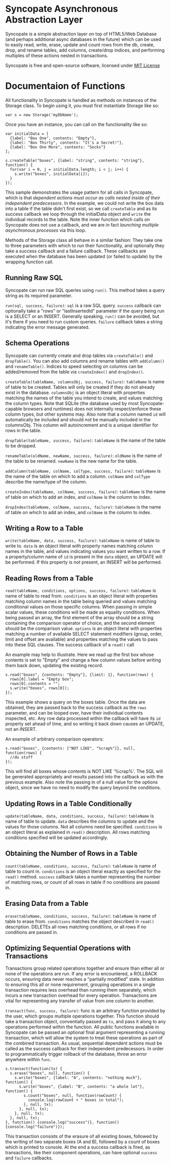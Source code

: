 Syncopate Asynchronous Abstraction Layer
========================================

Syncopate is a simple abstraction layer on top of HTML5/Web Database (and perhaps additional async databases in the future) which can be used to easily read, write, erase, update and count rows from the db, create, drop, and rename tables, add columns, create/drop indices, and performing multiples of these actions nested in transactions.

Syncopate is free and open-source software, licensed under [MIT License](http://www.opensource.org/licenses/mit-license.php)

Documentaion of Functions
=========================

All functionality in Syncopate is handled as methods on instances of the Storage class. To begin using it, you must first instantiate Storage like so:

    var s = new Storage('myDbName');

Once you have an instance, you can call on the functionality like so:

    var initialData = [
      {label: "Box One", contents: "Empty"},
      {label: "Box Thirty", contents: "It's a Secret!"},
      {label: "Box One More", contents: "Socks"}
    ];

    s.createTable("boxes", {label: "string", contents: "string"}, function() {
      for(var i = 0, j = initialData.length; i < j; i++) {
        s.write("boxes", initialData[i]);
      }
    });
      
This sample demonstrates the usage pattern for all calls in Syncopate, which is that *dependent actions must occur as calls nested inside of their independent predecessors*. In the example, we could not write the box data into a table if the table didn't first exist, so we call `createTable` and as its success callback we loop through the initialData object and `write` the individual records to the table. Note the inner function which calls on Syncopate does not use a callback, and we are in fact *launching multiple asynchronous processes* via this loop.

Methods of the Storage class all behave in a similar fashion: They take one to three parameters with which to run their functionality, and optionally they take a success callback and a failure callback. These callbacks are executed when the database has been updated (or failed to update) by the wrapping function call.

Running Raw SQL
---------------

Syncopate can run raw SQL queries using `run()`. This method takes a query string as its required parameter.

`run(sql, success, failure)`: `sql` is a raw SQL query. `success` callback can optionally take a "rows" or "lastInsertedId" parameter if the query being run is a SELECT or an INSERT. Generally speaking, `run()` can be avoided, but it's there if you need to run custom queries. `failure` callback takes a string indicating the error message generated.

Schema Operations
-----------------

Syncopate can currently create and drop tables via `createTable()` and `dropTable()`. You can also add columns and rename tables with `addColumn()` and `renameTable()`. Indices to speed selecting on columns can be added/removed from the table via `createIndex()` and `dropIndex()`.

`createTable(tableName, columnsObj, success, failure)`: `tableName` is name of table to be created. Tables will only be created if they do not already exist in the database. `columnsObj` is an object literal with properties matching the names of the table you intend to create, and values matching the column types. Note that SQLite (the database used by most Syncopate-capable browsers and runtimes) does not internally respect/enforce these column types, but other systems may. Also note that a column named `id` will automatically be included and should *not* be manually included in the columnsObj. This column will autoincrement and is a unique identifier for rows in the table.

`dropTable(tableName, success, failure)`: `tableName` is the name of the table to be dropped.

`renameTable(oldName, newName, success, failure)`: `oldName` is the name of the table to be renamed. `newName` is the new name for the table.

`addColumn(tableName, colName, colType, success, failure)`: `tableName` is the name of the table on which to add a column. `colName` and `colType` describe the name/type of the column.

`createIndex(tableName, colName, success, failure)`: `tableName` is the name of table on which to add an index, and `colName` is the column to index.

`dropIndex(tableName, colName, success, failure)`: `tableName` is the name of table on which to add an index, and `colName` is the column to index.

Writing a Row to a Table
------------------------

`write(tableName, data, success, failure)`: `tableName` is name of table to write to. `data` is an object literal with property names matching column names in the table, and values indicating values you want written to a row. If a property/column name of `id` is present in the `data` object, an UPDATE will be performed. If this property is *not* present, an INSERT will be performed.

Reading Rows from a Table
-------------------------

`read(tableName, conditions, options, success, failure)`: `tableName` is name of table to read from. `conditions` is an object literal with properties matching column names in the table being queried and values matching conditional values on those specific columns. When passing in simple scalar values, these conditions will be made as equality conditions. When being passed an array, the first element of the array should be a string containing the comparison operator of choice, and the second element should be the comparison value. `options` is an object literal with properties matching a number of available SELECT statement modifiers (group, order, limit and offset are available) and properties matching the values to pass into these SQL clauses. The success callback of a `read()` call

An example may help to illustrate. Here we read up the first box whose contents is set to "Empty" and change a few column values before writing them back down, updating the existing record.

    s.read("boxes", {contents: "Empty"}, {limit: 1}, function(rows) {
      rows[0].label = "Empty box";
      rows[0].contents = "";
      s.write("boxes", rows[0]);
    });
      
This example shows a query on the boxes table. Once the data are obtained, they are passed back to the success callback as the `rows` parameter, and can be looped over, have their individual contents inspected, etc. Any row data processed within the callback will have its `id` property set ahead of time, and so writing it back down causes an UPDATE, not an INSERT.

An example of arbitrary comparison operators:

    s.read("boxes", {contents: ["NOT LIKE", "%crap%"]}, null, function(rows) {
      //do stuff
    });
      
This will find all boxes whose contents is NOT LIKE '%crap%'. The SQL will be generated appropriately and results passed into the callback as with the previous example. Also note the passing in of a null value for the options object, since we have no need to modify the query beyond the conditions.

Updating Rows in a Table Conditionally
--------------------------------------

`update(tableName, data, conditions, success, failure)`: `tableName` is name of table to update. `data` describes the columns to update and the values for those columns. Not all columns need be specified. `conditions` is an object literal as explained in `read()` description. All rows matching conditions specified will be updated accordingly.

Obtaining the Number of Rows in a Table
---------------------------------------

`count(tableName, conditions, success, failure)`: `tableName` is name of table to count in. `conditions` is an object literal exactly as specified for the `read()` method. `success` callback takes a number representing the number of matching rows, or count of all rows in table if no conditions are passed in.

Erasing Data from a Table
-------------------------

`erase(tableName, conditions, success, failure)`: `tableName` is name of table to erase from. `conditions` matches the object described in `read()` description. DELETEs all rows matching conditions, or all rows if no conditions are passed in.

Optimizing Sequential Operations with Transactions
--------------------------------------------------

Transactions group related operations together and ensure than either all or none of the operations are run. If any error is encountered, a ROLLBACK occurs, ensuring data never reaches a "partially modified" state. In addition to ensuring this all or none requirement, grouping operations in a single transaction requires less overhead than running them separately, which incurs a new transaction overhead for every operation. Transactions are vital for representing any transfer of value from one column to another.

`transact(func, success, failure)`: func is an arbitrary function provided by the user, which groups multiple operations together. This function should take a transaction object, conventially passed as `tx`, and pass it along to any operations performed within the function. All public functions available in Syncopate can be passed an optional final argument representing a running transaction, which will allow the system to treat these operations as part of the combined transaction. As usual, sequential dependent actions must be called as the success callback for their independent predecessors. In order to programmatically trigger rollback of the database, throw an error anywhere within `func`.

    s.transact(function(tx) {
      s.erase("boxes", null, function() {
        s.write("boxes", {label: "A", contents: "nothing much"}, function() {
          s.write("boxes", {label: "B", contents: "a whole lot"}, function() {
            s.count("boxes", null, function(rowCount) {
              console.log(rowCount + " boxes in total");
            }, null, tx);
          }, null, tx);
        }, null, tx);
      }, null, tx);
    }, function() {console.log("success")}, function() {console.log("failure")});

This transaction consists of the erasure of all existing boxes, followed by the writing of two separate boxes (A and B), followed by a count of boxes which is printed to console. At the end a success callback is fired, as transactions, like their component operations, can have optional `success` and `failure` callbacks.